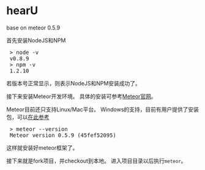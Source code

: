 hearU
=====

base on meteor 0.5.9

首先安装NodeJS和NPM
<pre>
 > node -v
 v0.8.9
 > npm -v
 1.2.10
</pre>

若版本号正常显示，则表示NodeJS和NPM安装成功了。

接下来安装Meteor开发环境。
具体的安装可参考[Meteor官网][1]。

Meteor目前还只支持Linux/Mac平台。
Windows的支持，目前有用户提供了安装包，可以[在此参考][2]

<pre>
 > meteor --version
 Meteor version 0.5.9 (45fef52095)
</pre>

这样就安装好meteor框架了。

接下来就是fork项目，并checkout到本地。
进入项目目录以后执行`meteor`。

[1]: http://docs.meteor.com/#quickstart
[2]: http://win.meteor.com/